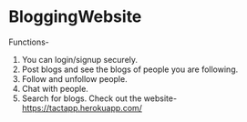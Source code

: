 # BloggingWebsite
Functions-
1. You can login/signup securely.
2. Post blogs and see the blogs of people you are following.
3. Follow and unfollow people.
4. Chat with people.
5. Search for blogs.
Check out the website-
https://tactapp.herokuapp.com/
